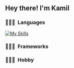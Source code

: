 <h2>Hey there! I'm Kamil</h2>

### 👨🏻‍💻 &nbsp;Languages
[![My Skills](https://skillicons.dev/icons?i=ts,js,html,java)](https://skillicons.dev)

### 👨🏻‍💻 &nbsp;Frameworks

### 👨🏻‍💻 &nbsp;Hobby
